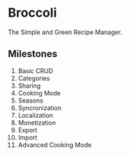 # Broccoli

The Simple and Green Recipe Manager.

## Milestones

1. Basic CRUD
1. Categories
1. Sharing
1. Cooking Mode
1. Seasons
1. Syncronization
1. Localization
1. Monetization
1. Export
1. Import
1. Advanced Cooking Mode
